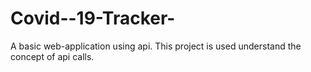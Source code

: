 # Covid--19-Tracker-
A basic web-application using api. This project is used understand the concept of api calls.
